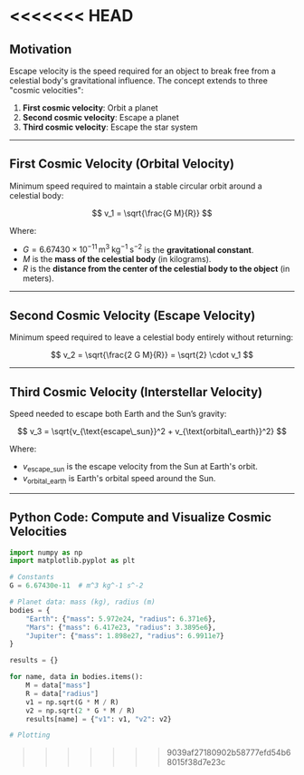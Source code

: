 
<<<<<<< HEAD
=======
## Motivation

Escape velocity is the speed required for an object to break free from a celestial body's gravitational influence. The concept extends to three "cosmic velocities":

1. **First cosmic velocity**: Orbit a planet
2. **Second cosmic velocity**: Escape a planet
3. **Third cosmic velocity**: Escape the star system

---

## First Cosmic Velocity (Orbital Velocity)

Minimum speed required to maintain a stable circular orbit around a celestial body:

$$
v_1 = \sqrt{\frac{G M}{R}}
$$

Where:

- $G = 6.67430 \times 10^{-11}\,\mathrm{m}^3\!\,\mathrm{kg}^{-1}\!\,\mathrm{s}^{-2}$ is the **gravitational constant**.
- $M$ is the **mass of the celestial body** (in kilograms).
- $R$ is the **distance from the center of the celestial body to the object** (in meters).


---

## Second Cosmic Velocity (Escape Velocity)

Minimum speed required to leave a celestial body entirely without returning:

$$
v_2 = \sqrt{\frac{2 G M}{R}} = \sqrt{2} \cdot v_1
$$

---

## Third Cosmic Velocity (Interstellar Velocity)

Speed needed to escape both Earth and the Sun’s gravity:

$$
v_3 = \sqrt{v_{\text{escape\_sun}}^2 + v_{\text{orbital\_earth}}^2}
$$

Where:

- $v_{\text{escape\_sun}}$ is the escape velocity from the Sun at Earth's orbit.
- $v_{\text{orbital\_earth}}$ is Earth's orbital speed around the Sun.


---

## Python Code: Compute and Visualize Cosmic Velocities

```python
import numpy as np
import matplotlib.pyplot as plt

# Constants
G = 6.67430e-11  # m^3 kg^-1 s^-2

# Planet data: mass (kg), radius (m)
bodies = {
    "Earth": {"mass": 5.972e24, "radius": 6.371e6},
    "Mars": {"mass": 6.417e23, "radius": 3.3895e6},
    "Jupiter": {"mass": 1.898e27, "radius": 6.9911e7}
}

results = {}

for name, data in bodies.items():
    M = data["mass"]
    R = data["radius"]
    v1 = np.sqrt(G * M / R)
    v2 = np.sqrt(2 * G * M / R)
    results[name] = {"v1": v1, "v2": v2}

# Plotting
```
>>>>>>> 9039af27180902b58777efd54b68015f38d7e23c